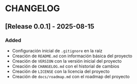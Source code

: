 
# CHANGELOG

## [Release 0.0.1] - 2025-08-15

### Added

- Configuración inicial de `.gitignore` en la raíz
- Creación de `README.md` con información básica del proyecto
- Creación de `VERSION` con la versión inicial del proyecto
- Creación de `CHANGELOG.md` con el historial de cambios
- Creación de `LICENSE` con la licencia del proyecto
- Creación de `docs/roadmap.md` con el roadmap del proyecto
